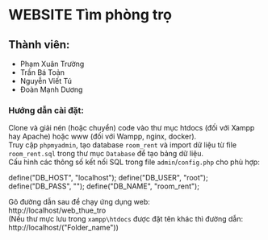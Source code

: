 # WEBSITE Tìm phòng trọ

## Thành viên:
* Phạm Xuân Trường
* Trần Bá Toản
* Nguyễn Viết Tú
* Đoàn Mạnh Dương

### Hướng dẫn cài đặt:

Clone và giải nén (hoặc chuyển) code vào thư mục htdocs (đối với Xampp hay Apache) hoặc www (đối với Wampp, nginx, docker).  
Truy cập `phpmyadmin`, tạo database `room_rent` và import dữ liệu từ file `room_rent.sql` trong thư mục `Database` để tạo bảng dữ liệu.  
Cấu hình các thông số kết nối SQL trong file `admin`/`config.php` cho phù hợp:  

define("DB_HOST", "localhost");
define("DB_USER", "root");
define("DB_PASS", "");
define("DB_NAME", "room_rent"); 
  
Gõ đường dẫn sau để chạy ứng dụng web:  
http://localhost/web_thue_tro  
(Nếu thư mực lưu trong `xampp\htdocs` được đặt tên khác thì đường dẫn: http://localhost/("Folder_name"))